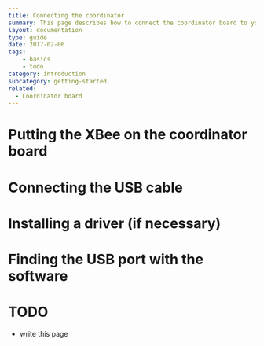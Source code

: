 ```yaml
---
title: Connecting the coordinator
summary: This page describes how to connect the coordinator board to your computer.
layout: documentation
type: guide
date: 2017-02-06
tags: 
    - basics
    - todo
category: introduction
subcategory: getting-started
related:
  - Coordinator board
---
```


# Putting the XBee on the coordinator board

# Connecting the USB cable

# Installing a driver (if necessary)

# Finding the USB port with the software




# TODO

- write this page